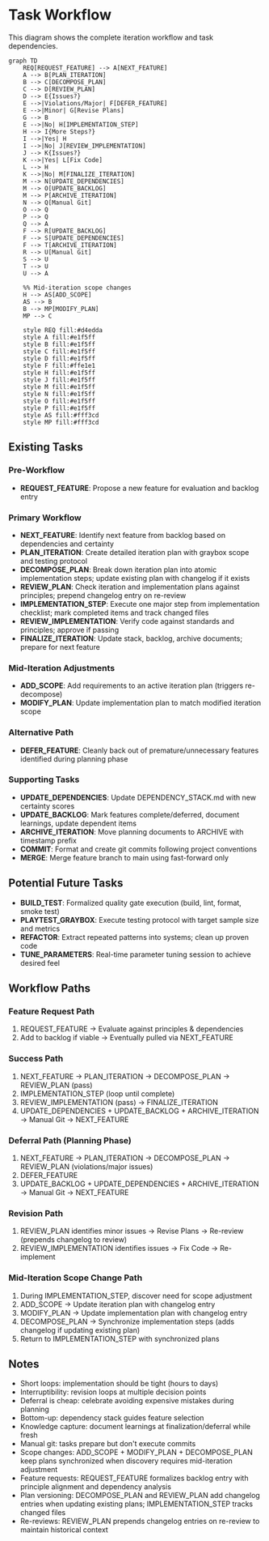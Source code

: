 # Task Workflow

This diagram shows the complete iteration workflow and task dependencies.

```mermaid
graph TD
    REQ[REQUEST_FEATURE] --> A[NEXT_FEATURE]
    A --> B[PLAN_ITERATION]
    B --> C[DECOMPOSE_PLAN]
    C --> D[REVIEW_PLAN]
    D --> E{Issues?}
    E -->|Violations/Major| F[DEFER_FEATURE]
    E -->|Minor| G[Revise Plans]
    G --> B
    E -->|No| H[IMPLEMENTATION_STEP]
    H --> I{More Steps?}
    I -->|Yes| H
    I -->|No| J[REVIEW_IMPLEMENTATION]
    J --> K{Issues?}
    K -->|Yes| L[Fix Code]
    L --> H
    K -->|No| M[FINALIZE_ITERATION]
    M --> N[UPDATE_DEPENDENCIES]
    M --> O[UPDATE_BACKLOG]
    M --> P[ARCHIVE_ITERATION]
    N --> Q[Manual Git]
    O --> Q
    P --> Q
    Q --> A
    F --> R[UPDATE_BACKLOG]
    F --> S[UPDATE_DEPENDENCIES]
    F --> T[ARCHIVE_ITERATION]
    R --> U[Manual Git]
    S --> U
    T --> U
    U --> A
    
    %% Mid-iteration scope changes
    H --> AS[ADD_SCOPE]
    AS --> B
    B --> MP[MODIFY_PLAN]
    MP --> C
    
    style REQ fill:#d4edda
    style A fill:#e1f5ff
    style B fill:#e1f5ff
    style C fill:#e1f5ff
    style D fill:#e1f5ff
    style F fill:#ffe1e1
    style H fill:#e1f5ff
    style J fill:#e1f5ff
    style M fill:#e1f5ff
    style N fill:#e1f5ff
    style O fill:#e1f5ff
    style P fill:#e1f5ff
    style AS fill:#fff3cd
    style MP fill:#fff3cd
```

## Existing Tasks

### Pre-Workflow
- **REQUEST_FEATURE**: Propose a new feature for evaluation and backlog entry

### Primary Workflow
- **NEXT_FEATURE**: Identify next feature from backlog based on dependencies and certainty
- **PLAN_ITERATION**: Create detailed iteration plan with graybox scope and testing protocol
- **DECOMPOSE_PLAN**: Break down iteration plan into atomic implementation steps; update existing plan with changelog if it exists
- **REVIEW_PLAN**: Check iteration and implementation plans against principles; prepend changelog entry on re-review
- **IMPLEMENTATION_STEP**: Execute one major step from implementation checklist; mark completed items and track changed files
- **REVIEW_IMPLEMENTATION**: Verify code against standards and principles; approve if passing
- **FINALIZE_ITERATION**: Update stack, backlog, archive documents; prepare for next feature

### Mid-Iteration Adjustments
- **ADD_SCOPE**: Add requirements to an active iteration plan (triggers re-decompose)
- **MODIFY_PLAN**: Update implementation plan to match modified iteration scope

### Alternative Path
- **DEFER_FEATURE**: Cleanly back out of premature/unnecessary features identified during planning phase

### Supporting Tasks
- **UPDATE_DEPENDENCIES**: Update DEPENDENCY_STACK.md with new certainty scores
- **UPDATE_BACKLOG**: Mark features complete/deferred, document learnings, update dependent items
- **ARCHIVE_ITERATION**: Move planning documents to ARCHIVE with timestamp prefix
- **COMMIT**: Format and create git commits following project conventions
- **MERGE**: Merge feature branch to main using fast-forward only

## Potential Future Tasks

- **BUILD_TEST**: Formalized quality gate execution (build, lint, format, smoke test)
- **PLAYTEST_GRAYBOX**: Execute testing protocol with target sample size and metrics
- **REFACTOR**: Extract repeated patterns into systems; clean up proven code
- **TUNE_PARAMETERS**: Real-time parameter tuning session to achieve desired feel

## Workflow Paths

### Feature Request Path
1. REQUEST_FEATURE → Evaluate against principles & dependencies
2. Add to backlog if viable → Eventually pulled via NEXT_FEATURE

### Success Path
1. NEXT_FEATURE → PLAN_ITERATION → DECOMPOSE_PLAN → REVIEW_PLAN (pass)
2. IMPLEMENTATION_STEP (loop until complete)
3. REVIEW_IMPLEMENTATION (pass) → FINALIZE_ITERATION
4. UPDATE_DEPENDENCIES + UPDATE_BACKLOG + ARCHIVE_ITERATION → Manual Git → NEXT_FEATURE

### Deferral Path (Planning Phase)
1. NEXT_FEATURE → PLAN_ITERATION → DECOMPOSE_PLAN → REVIEW_PLAN (violations/major issues)
2. DEFER_FEATURE
3. UPDATE_BACKLOG + UPDATE_DEPENDENCIES + ARCHIVE_ITERATION → Manual Git → NEXT_FEATURE

### Revision Path
1. REVIEW_PLAN identifies minor issues → Revise Plans → Re-review (prepends changelog to review)
2. REVIEW_IMPLEMENTATION identifies issues → Fix Code → Re-implement

### Mid-Iteration Scope Change Path
1. During IMPLEMENTATION_STEP, discover need for scope adjustment
2. ADD_SCOPE → Update iteration plan with changelog entry
3. MODIFY_PLAN → Update implementation plan with changelog entry
4. DECOMPOSE_PLAN → Synchronize implementation steps (adds changelog if updating existing plan)
5. Return to IMPLEMENTATION_STEP with synchronized plans

## Notes

- Short loops: implementation should be tight (hours to days)
- Interruptibility: revision loops at multiple decision points
- Deferral is cheap: celebrate avoiding expensive mistakes during planning
- Bottom-up: dependency stack guides feature selection
- Knowledge capture: document learnings at finalization/deferral while fresh
- Manual git: tasks prepare but don't execute commits
- Scope changes: ADD_SCOPE + MODIFY_PLAN + DECOMPOSE_PLAN keep plans synchronized when discovery requires mid-iteration adjustment
- Feature requests: REQUEST_FEATURE formalizes backlog entry with principle alignment and dependency analysis
- Plan versioning: DECOMPOSE_PLAN and REVIEW_PLAN add changelog entries when updating existing plans; IMPLEMENTATION_STEP tracks changed files
- Re-reviews: REVIEW_PLAN prepends changelog entries on re-review to maintain historical context
